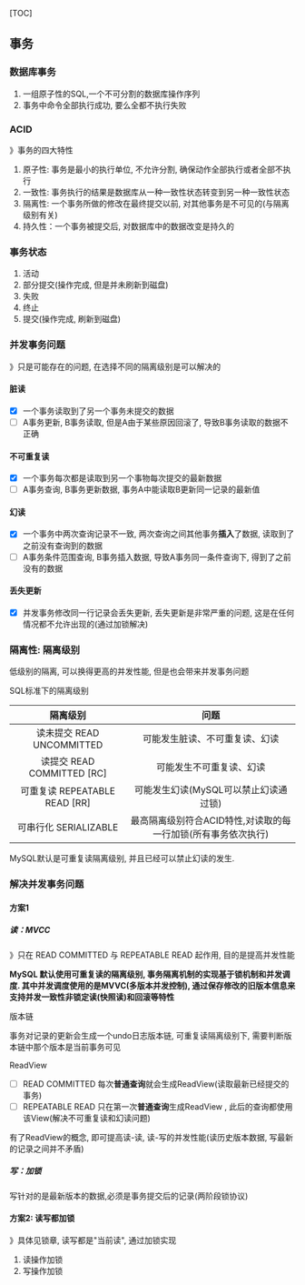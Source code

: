 [TOC]

## 事务

### 数据库事务

1.  一组原子性的SQL,一个不可分割的数据库操作序列
3.  事务中命令全部执行成功, 要么全都不执行失败

### ACID

》事务的四大特性

1.  原子性: 事务是最小的执行单位, 不允许分割, 确保动作全部执行或者全部不执行
2.  一致性: 事务执行的结果是数据库从一种一致性状态转变到另一种一致性状态
3.  隔离性: 一个事务所做的修改在最终提交以前, 对其他事务是不可见的(与隔离级别有关)
4.  持久性：一个事务被提交后, 对数据库中的数据改变是持久的

### 事务状态

1. 活动
2. 部分提交(操作完成, 但是并未刷新到磁盘)
3. 失败
4. 终止
5. 提交(操作完成, 刷新到磁盘)

### 并发事务问题

》只是可能存在的问题, 在选择不同的隔离级别是可以解决的

#### 脏读

- [x] 一个事务读取到了另一个事务未提交的数据
- [ ] A事务更新, B事务读取, 但是A由于某些原因回滚了, 导致B事务读取的数据不正确

#### 不可重复读

- [x] 一个事务每次都是读取到另一个事物每次提交的最新数据
- [ ] A事务查询, B事务更新数据, 事务A中能读取B更新同一记录的最新值

#### 幻读

- [x] 一个事务中两次查询记录不一致, 两次查询之间其他事务**插入**了数据, 读取到了之前没有查询到的数据
- [ ] A事务条件范围查询, B事务插入数据, 导致A事务同一条件查询下, 得到了之前没有的数据

#### 丢失更新

- [x] 并发事务修改同一行记录会丢失更新, 丢失更新是非常严重的问题, 这是在任何情况都不允许出现的(通过加锁解决)

### 隔离性: 隔离级别

低级别的隔离, 可以换得更高的并发性能, 但是也会带来并发事务问题

SQL标准下的隔离级别

|           隔离级别            |                             问题                             |
| :---------------------------: | :----------------------------------------------------------: |
|   读未提交 READ UNCOMMITTED   |                可能发生脏读、不可重复读、幻读                |
|  读提交 READ COMMITTED [RC]   |                   可能发生不可重复读、幻读                   |
| 可重复读 REPEATABLE READ [RR] |            可能发生幻读(MySQL可以禁止幻读通过锁)             |
|     可串行化 SERIALIZABLE     | 最高隔离级别符合ACID特性,对读取的每一行加锁(所有事务依次执行) |

MySQL默认是可重复读隔离级别, 并且已经可以禁止幻读的发生. 

### 解决并发事务问题

#### 方案1

##### 读：MVCC

》只在 READ COMMITTED 与 REPEATABLE READ 起作用, 目的是提高并发性能

**MySQL 默认使用可重复读的隔离级别, 事务隔离机制的实现基于锁机制和并发调度. 其中并发调度使用的是MVVC(多版本并发控制), 通过保存修改的旧版本信息来支持并发一致性非锁定读(快照读)和回滚等特性**

版本链

事务对记录的更新会生成一个undo日志版本链, 可重复读隔离级别下, 需要判断版本链中那个版本是当前事务可见

ReadView

- [ ] READ COMMITTED 每次**普通查询**就会生成ReadView(读取最新已经提交的事务)
- [ ] REPEATABLE READ 只在第一次**普通查询**生成ReadView , 此后的查询都使用该View(解决不可重复读和幻读问题)

有了ReadView的概念, 即可提高读-读, 读-写的并发性能(读历史版本数据, 写最新的记录之间并不矛盾)

##### 写：加锁

写针对的是最新版本的数据,必须是事务提交后的记录(两阶段锁协议)

#### 方案2: 读写都加锁

》具体见锁章, 读写都是"当前读", 通过加锁实现

1. 读操作加锁
2. 写操作加锁